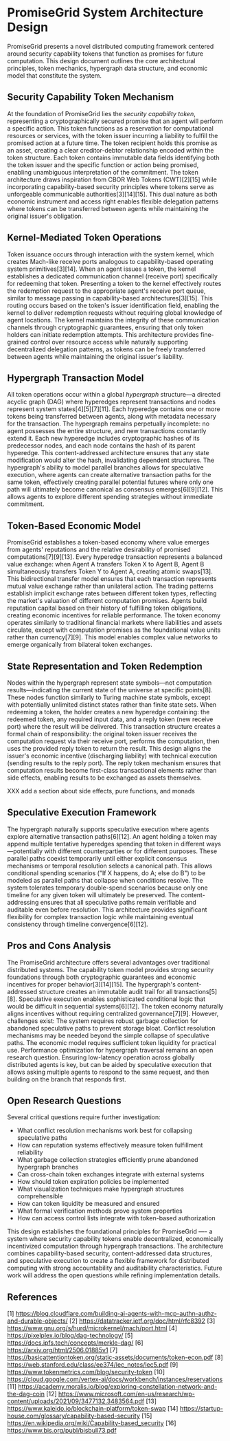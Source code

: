 # PromiseGrid System Architecture Design

PromiseGrid presents a novel distributed computing framework centered
around security capability tokens that function as promises for future
computation. This design document outlines the core architectural
principles, token mechanics, hypergraph data structure, and economic
model that constitute the system.

## Security Capability Token Mechanism

At the foundation of PromiseGrid lies the *security capability token*,
representing a cryptographically secured promise that an agent will
perform a specific action. This token functions as a reservation for
computational resources or services, with the token issuer incurring a
liability to fulfill the promised action at a future time. The token
recipient holds this promise as an asset, creating a clear
creditor-debtor relationship encoded within the token structure. Each
token contains immutable data fields identifying both the token issuer
and the specific function or action being promised, enabling
unambiguous interpretation of the commitment. The token architecture
draws inspiration from CBOR Web Tokens (CWT)[2][15] while
incorporating capability-based security principles where tokens serve
as unforgeable communicable authorities[3][14][15]. This dual nature
as both economic instrument and access right enables flexible
delegation patterns where tokens can be transferred between agents
while maintaining the original issuer's obligation.

## Kernel-Mediated Token Operations

Token issuance occurs through interaction with the system kernel,
which creates Mach-like receive ports analogous to capability-based
operating system primitives[3][14]. When an agent issues a token, the
kernel establishes a dedicated communication channel (receive port)
specifically for redeeming that token. Presenting a token to the
kernel effectively routes the redemption request to the appropriate
agent's receive port queue, similar to message passing in
capability-based architectures[3][15]. This routing occurs based on
the token's issuer identification field, enabling the kernel to
deliver redemption requests without requiring global knowledge of
agent locations. The kernel maintains the integrity of these
communication channels through cryptographic guarantees, ensuring that
only token holders can initiate redemption attempts. This architecture
provides fine-grained control over resource access while naturally
supporting decentralized delegation patterns, as tokens can be freely
transferred between agents while maintaining the original issuer's
liability.

## Hypergraph Transaction Model

All token operations occur within a global *hypergraph* structure—a
directed acyclic graph (DAG) where hyperedges represent transactions
and nodes represent system states[4][5][7][11]. Each hyperedge
contains one or more tokens being transferred between agents, along
with metadata necessary for the transaction. The hypergraph remains
perpetually incomplete: no agent possesses the entire structure, and
new transactions constantly extend it. Each new hyperedge includes
cryptographic hashes of its predecessor nodes, and each node contains
the hash of its parent hyperedge. This content-addressed architecture
ensures that any state modification would alter the hash, invalidating
dependent structures. The hypergraph's ability to model parallel
branches allows for speculative execution, where agents can create
alternative transaction paths for the same token, effectively creating
parallel potential futures where only one path will ultimately become
canonical as consensus emerges[6][9][12]. This allows agents to
explore different spending strategies without immediate commitment.

## Token-Based Economic Model

PromiseGrid establishes a token-based economy where value emerges from
agents' reputations and the relative desirability of promised
computations[7][9][13]. Every hyperedge transaction represents a
balanced value exchange: when Agent A transfers Token X to Agent B,
Agent B simultaneously transfers Token Y to Agent A, creating atomic
swaps[13]. This bidirectional transfer model ensures that each
transaction represents mutual value exchange rather than unilateral
action. The trading patterns establish implicit exchange rates between
different token types, reflecting the market's valuation of different
computation promises. Agents build reputation capital based on their
history of fulfilling token obligations, creating economic incentives
for reliable performance. The token economy operates similarly to
traditional financial markets where liabilities and assets circulate,
except with computation promises as the foundational value units
rather than currency[7][9]. This model enables complex value networks
to emerge organically from bilateral token exchanges.

## State Representation and Token Redemption

Nodes within the hypergraph represent state symbols—not computation
results—indicating the current state of the universe at specific
points[8]. These nodes function similarly to Turing machine state
symbols, except with potentially unlimited distinct states rather than
finite state sets. When redeeming a token, the holder creates a new
hyperedge containing: the redeemed token, any required input data, and
a reply token (new receive port) where the result will be delivered.
This transaction structure creates a formal chain of responsibility:
the original token issuer receives the computation request via their
receive port, performs the computation, then uses the provided reply
token to return the result. This design aligns the issuer's economic
incentive (discharging liability) with technical execution (sending
results to the reply port). The reply token mechanism ensures that
computation results become first-class transactional elements rather
than side effects, enabling results to be exchanged as assets
themselves.

XXX add a section about side effects, pure functions, and monads

## Speculative Execution Framework

The hypergraph naturally supports speculative execution where agents
explore alternative transaction paths[6][12]. An agent holding a token
may append multiple tentative hyperedges spending that token in
different ways—potentially with different counterparties or for
different purposes. These parallel paths coexist temporarily until
either explicit consensus mechanisms or temporal resolution selects a
canonical path. This allows conditional spending scenarios ("If X
happens, do A; else do B") to be modeled as parallel paths that
collapse when conditions resolve. The system tolerates temporary
double-spend scenarios because only one timeline for any given token
will ultimately be preserved. The content-addressing ensures that all
speculative paths remain verifiable and auditable even before
resolution. This architecture provides significant flexibility for
complex transaction logic while maintaining eventual consistency
through timeline convergence[6][12].

## Pros and Cons Analysis

The PromiseGrid architecture offers several advantages over
traditional distributed systems. The capability token model provides
strong security foundations through both cryptographic guarantees and
economic incentives for proper behavior[3][14][15]. The hypergraph's
content-addressed structure creates an immutable audit trail for all
transactions[5][8]. Speculative execution enables sophisticated
conditional logic that would be difficult in sequential
systems[6][12]. The token economy naturally aligns incentives without
requiring centralized governance[7][9]. However, challenges exist: The
system requires robust garbage collection for abandoned speculative
paths to prevent storage bloat. Conflict resolution mechanisms may be
needed beyond the simple collapse of speculative paths. The economic
model requires sufficient token liquidity for practical use.
Performance optimization for hypergraph traversal remains an open
research question. Ensuring low-latency operation across globally
distributed agents is key, but can be aided by speculative execution
that allows asking multiple agents to respond to the same request, and
then building on the branch that responds first.

## Open Research Questions

Several critical questions require further investigation: 
- What conflict resolution mechanisms work best for collapsing speculative paths
- How can reputation systems effectively measure token fulfillment reliability
- What garbage collection strategies efficiently prune abandoned hypergraph branches
- Can cross-chain token exchanges integrate with external systems
- How should token expiration policies be implemented
- What visualization techniques make hypergraph structures comprehensible
- How can token liquidity be measured and ensured
- What formal verification methods prove system properties
- How can access control lists integrate with token-based authorization

This design establishes the foundational principles for PromiseGrid —-
a system where security capability tokens enable decentralized,
economically incentivized computation through hypergraph transactions.
The architecture combines capability-based security, content-addressed
data structures, and speculative execution to create a flexible
framework for distributed computing with strong accountability and
auditability characteristics. Future work will address the open
questions while refining implementation details.

## References

[1] https://blog.cloudflare.com/building-ai-agents-with-mcp-authn-authz-and-durable-objects/
[2] https://datatracker.ietf.org/doc/html/rfc8392
[3] https://www.gnu.org/s/hurd/microkernel/mach/port.html
[4] https://pixelplex.io/blog/dag-technology/
[5] https://docs.ipfs.tech/concepts/merkle-dag/
[6] https://arxiv.org/html/2506.01885v1
[7] https://basicattentiontoken.org/static-assets/documents/token-econ.pdf
[8] https://web.stanford.edu/class/ee374/lec_notes/lec5.pdf
[9] https://www.tokenmetrics.com/blog/security-token
[10] https://cloud.google.com/vertex-ai/docs/workbench/instances/reservations
[11] https://academy.moralis.io/blog/exploring-constellation-network-and-the-dag-coin
[12] https://www.microsoft.com/en-us/research/wp-content/uploads/2021/09/3477132.3483564.pdf
[13] https://www.kaleido.io/blockchain-platform/token-swap
[14] https://startup-house.com/glossary/capability-based-security
[15] https://en.wikipedia.org/wiki/Capability-based_security
[16] https://www.bis.org/publ/bisbull73.pdf
